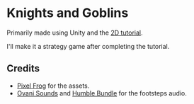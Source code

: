 # Knights and Goblins

Primarily made using Unity and the [2D tutorial](https://learn.unity.com/course/2d-beginner-adventure-game?uv=2022.3).

I'll make it a strategy game after completing the tutorial. 

## Credits
- [Pixel Frog](https://pixelfrog-assets.itch.io/tiny-swords) for the assets.
- [Ovani Sounds](https://ovanisound.com/products/feb-2024-bundle-tier-3-placeholder-name) and [Humble Bundle](https://www.humblebundle.com/software/melodic-mayhem-comprehensive-audio-and-music-bundle-software) for the footsteps audio.

